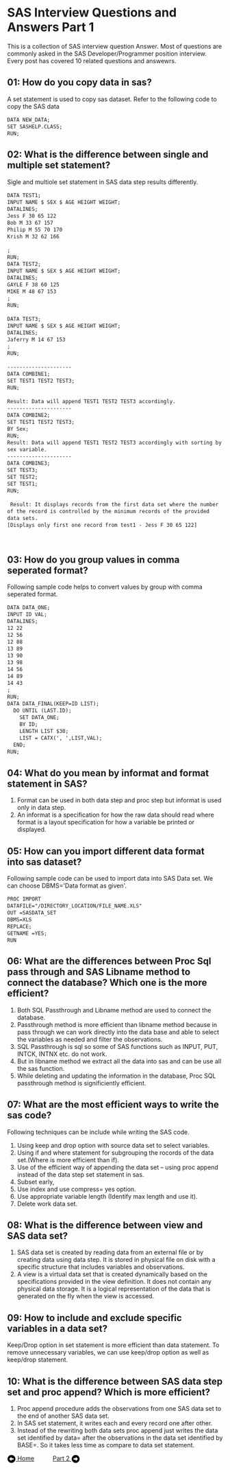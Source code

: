 # SAS Interview Questions and Answers Part 1

This is a collection of SAS interview question Answer. Most of questions are commonly asked in the SAS Developer/Programmer position interview. Every post has covered 10 related questions and answewrs.


## 01: How do you copy data in sas?

A set statement is used to copy sas dataset. Refer to the following code to copy the SAS data

```
DATA NEW_DATA;
SET SASHELP.CLASS;
RUN;
```

## 02: What is the difference between single and multiple set statement?

Sigle and multiole set statement in SAS data step results differently.

```
DATA TEST1;
INPUT NAME $ SEX $ AGE HEIGHT WEIGHT;
DATALINES;
Jess F 30 65 122
Bob M 33 67 157
Philip M 55 70 170
Krish M 32 62 166

;
RUN;
DATA TEST2;
INPUT NAME $ SEX $ AGE HEIGHT WEIGHT;
DATALINES;
GAYLE F 38 60 125
MIKE M 48 67 153
;
RUN;

DATA TEST3;
INPUT NAME $ SEX $ AGE HEIGHT WEIGHT;
DATALINES;
Jaferry M 14 67 153
;
RUN;

---------------------
DATA COMBINE1;
SET TEST1 TEST2 TEST3;
RUN;

Result: Data will append TEST1 TEST2 TEST3 accordingly.
---------------------
DATA COMBINE2;
SET TEST1 TEST2 TEST3;
BY Sex;
RUN;
Result: Data will append TEST1 TEST2 TEST3 accordingly with sorting by sex variable.
---------------------
DATA COMBINE3;
SET TEST3;
SET TEST2;
SET TEST1;
RUN;

 Result: It displays records from the first data set where the number of the record is controlled by the minimum records of the provided data sets.
[Displays only first one record from test1 - Jess F 30 65 122]

 
```

## 03: How do you group values in comma seperated format?
Following sample code helps to convert values by group with comma seperated format.


```
DATA DATA_ONE;
INPUT ID VAL;
DATALINES;
12 22
12 56
12 88
13 89
13 90
13 98
14 56
14 89
14 43
;
RUN;
DATA DATA_FINAL(KEEP=ID LIST);
  DO UNTIL (LAST.ID);
    SET DATA_ONE;
    BY ID;
    LENGTH LIST $30;    
    LIST = CATX(', ',LIST,VAL);
  END;
RUN;
```

## 04: What do you mean by informat and format statement in SAS?
1. Format can be used in both data step and proc step but informat is used only in data step.
2. An informat is a specification for how the raw data should read where format is a layout specification for how a variable be printed or displayed.

## 05: How can you import different data format into sas dataset?

Following sample code can be used to import data into SAS Data set. We can choose DBMS='Data format  as given'.

```
PROC IMPORT 
DATAFILE="/DIRECTORY_LOCATION/FILE_NAME.XLS"
OUT =SASDATA_SET
DBMS=XLS
REPLACE;
GETNAME =YES;
RUN

```

## 06: What are the differences between Proc Sql pass through and SAS Libname method to connect the database? Which one is the more efficient?

1. Both SQL Passthrough and Libname method are used to connect the database. 
2. Passthrough method is more efficient than libname method because in pass through we can work directly into the data base and able to select the variables as needed and filter the observations. 
3. SQL Passthrough is sql so some of SAS functions such as INPUT, PUT, INTCK, INTNX etc. do not work. 
4. But in libname method we extract all the data into sas and can be use all the sas function.
5. While deleting and updating the information in the database, Proc SQL passthrough method is significiently efficient.

## 07: What are the most efficient ways to write the sas code?

Following techniques can be include while writing the SAS code.

1.	Using keep and drop option with source data set to select variables.
2.	Using if and where statement for subgrouping the rocords of the data set.(Where is more efficient than if).
3.	Use of the efficient way of appending the data set – using proc append instead of the data step set statement in sas.
4.	Subset early,
5.	Use index and use compress= yes option.
6.	Use appropriate variable length (Identify max length and use it).
7.	Delete work data set.

## 08: What is the difference between view and SAS data set?
1. SAS data set is created by reading data from an external file or by creating data using data step. It is stored in physical file on disk with a specific structure that includes variables and observations.
2. A view is a virtual data set that is created dynamically based on the specifications provided in the view definition. It does not contain any physical data storage. It is a logical representation of the data that is generated on the fly when the view is accessed.

## 09: How to include and exclude specific variables in a data set?
Keep/Drop option in set statement is more efficient than data statement.
To remove unnecessary variables, we can use keep/drop option as well as keep/drop statement.


## 10: What is the difference between SAS data step set and proc append? Which is more efficient?

1. Proc append procedure adds the observations from one SAS data set to the end of another SAS data set.
2. In SAS set statement, it writes each and every record one after other.
3. Instead of the rewriting both data sets proc append just writes the data set identified by data= after the observations in the data set identified by BASE=. So it takes less time as compare to data set statement.

[<img align="center" src="../static/images/arrow_left.svg" height="20" width="20"/> Home](../README.md)&nbsp; &nbsp; &nbsp; &nbsp; &nbsp; &nbsp;[Part 2 <img align="center" src="../static/images/arrow_right.svg" height="20" width="20"/>](./Interview_QA_Post2_05_24_2023.md)



